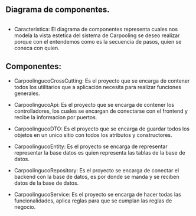 ## Diagrama de componentes.

![]()

- Caracteristica: El diagrama de componentes representa cuales nos modela la vista estetica del sistema de Carpooling se deseo realizar porque con el entendemos como es la secuencia de pasos, quien se coneca con quien.

## Componentes:

- CarpoolingucoCrossCutting: Es el proyecto que se encarga de contener todos los utilitarios que a aplicación necesita para realizar funciones generales.

- CarpoolingucoApi: Es el proyecto que se encarga de contener los controlladores, los cuales se encargan de conectarse con el frontend y recibe la informacion por puertos.

- CarpoolingucoDTO: Es el proyecto que se encarga de guardar todos los objetos en un unico sitio con todos los atributos y constructores.

- CarpoolingucoEntity: Es el proyecto se encarga de representar representar la base datos es quien representa las tablas de la base de datos.

- CarpoolingucoRepository: Es el proyecto se encarga de conectar el backend con la base de datos, es por donde se manda y se reciben datos de la base de datos.

- CarpoolingucoService: Es el proyecto se encarga de hacer todas las funcionalidades, aplica reglas para que se cumplan las reglas de negocio.
